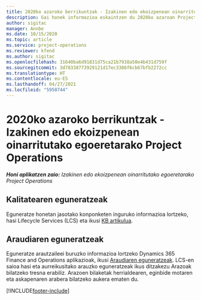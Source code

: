 ```yaml
---
title: 2020ko azaroko berrikuntzak - Izakinen edo ekoizpenean oinarritutako egoeretarako Project Operations
description: Gai honek informazioa eskaintzen du 2020ko azaroan Project Operations bertsioan eskuragarri dauden kalitate-eguneratzeei buruz, stockean eta ekoizpenean oinarritutako egoeretarako.
author: sigitac
manager: Annbe
ms.date: 10/15/2020
ms.topic: article
ms.service: project-operations
ms.reviewer: kfend
ms.author: sigitac
ms.openlocfilehash: 31640ba6d91831d75ca21b7938a50e4b431d759f
ms.sourcegitcommit: 3d78338773929121d17ec3386f6cb67bfb2272cc
ms.translationtype: HT
ms.contentlocale: eu-ES
ms.lasthandoff: 04/27/2021
ms.locfileid: "5950744"
---
```

# <a name="whats-new-november-2020---project-operations-for-stockedproduction-based-scenarios"></a>2020ko azaroko berrikuntzak - Izakinen edo ekoizpenean oinarritutako egoeretarako Project Operations

_**Honi aplikatzen zaio:** Izakinen edo ekoizpenean oinarritutako egoeretarako Project Operations_

## <a name="quality-updates"></a>Kalitatearen eguneratzeak

Eguneratze honetan jasotako konponketen inguruko informazioa lortzeko, hasi Lifecycle Services (LCS) eta ikusi [KB artikulua](https://fix.lcs.dynamics.com/Issue/Details?bugId=488609&amp;dbType=3&amp;qc=8251e8e1d5e2386de850599926c1adc3fec8e2ba25308036d22cdfe0a1c28fc7).

## <a name="regulatory-updates"></a>Araudiaren eguneratzeak

Eguneratze arautzaileei buruzko informazioa lortzeko Dynamics 365 Finance and Operations aplikazioak, ikusi [Araudiaren eguneratzeak](/dynamics365/finance/localizations/regulatory-updates). LCS-en saioa hasi eta aurreikusitako arauzko eguneratzeak ikus ditzakezu Arazoak bilatzeko tresna erabiliz. Arazoen bilaketak herrialdearen, eginbide motaren eta askapenaren arabera bilatzeko aukera ematen du.


[!INCLUDE[footer-include](../../includes/footer-banner.md)]